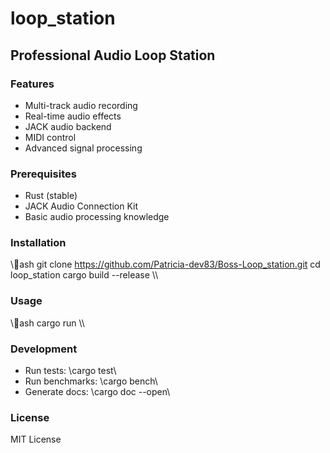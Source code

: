 # loop_station

## Professional Audio Loop Station

### Features
- Multi-track audio recording
- Real-time audio effects
- JACK audio backend
- MIDI control
- Advanced signal processing

### Prerequisites
- Rust (stable)
- JACK Audio Connection Kit
- Basic audio processing knowledge

### Installation
\\\ash
git clone https://github.com/Patricia-dev83/Boss-Loop_station.git
cd loop_station
cargo build --release
\\\

### Usage
\\\ash
cargo run
\\\

### Development
- Run tests: \cargo test\
- Run benchmarks: \cargo bench\
- Generate docs: \cargo doc --open\

### License
MIT License
